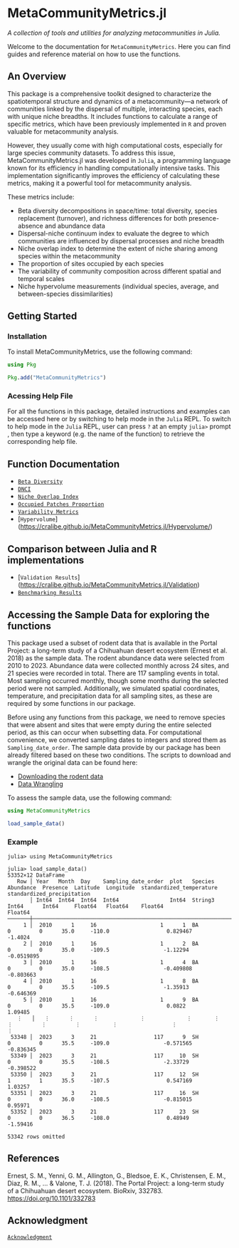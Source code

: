 # MetaCommunityMetrics.jl 

*A collection of tools and utilities for analyzing metacommunities in Julia.*

Welcome to the documentation for `MetaCommunityMetrics`. Here you can find guides and reference material on how to use the functions.

## An Overview
This package is a comprehensive toolkit designed to characterize the spatiotemporal structure and dynamics of a metacommunity—a network of communities linked by the dispersal of multiple, interacting species, each with unique niche breadths. It includes functions to calculate a range of specific metrics, which have been previously implemented in `R` and proven valuable for metacommunity analysis. 

However, they usually come with high computational costs, especially for large species community datasets. To address this issue, MetaCommunityMetrics.jl was developed in `Julia`, a programming language known for its efficiency in handling computationally intensive tasks. This implementation significantly improves the efficiency of calculating these metrics, making it a powerful tool for metacommunity analysis. 

These metrics include:
- Beta diversity decompositions in space/time: total diversity, species replacement (turnover), and richness differences for both presence-absence and abundance data
- Dispersal-niche continuum index to evaluate the degree to which communities are influenced by dispersal processes and niche breadth
- Niche overlap index to determine the extent of niche sharing among species within the metacommunity
- The proportion of sites occupied by each species
- The variability of community composition across different spatial and temporal scales
- Niche hypervolume measurements (individual species, average, and between-species dissimilarities)

## Getting Started

### Installation

To install MetaCommunityMetrics, use the following command:

```julia
using Pkg

Pkg.add("MetaCommunityMetrics")
```
### Acessing Help File

For all the functions in this package, detailed instructions and examples can be accessed here or by switching to help mode in the `Julia` REPL. To switch to help mode in the `Julia` REPL, user can press `?` at an empty `julia>` prompt , then type a keyword (e.g. the name of the function) to retrieve the corresponding help file. 

## Function Documentation

- [`Beta Diversity`](https://cralibe.github.io/MetaCommunityMetrics.jl/BetaDiversity/)
- [`DNCI`](https://cralibe.github.io/MetaCommunityMetrics.jl/DNCI/)
- [`Niche Overlap Index`](https://cralibe.github.io/MetaCommunityMetrics.jl/NicheOverlapIndex/)
- [`Occupied Patches Proportion`](https://cralibe.github.io/MetaCommunityMetrics.jl/OccupiedPatchesProportion/)
- [`Variability Metrics`](https://cralibe.github.io/MetaCommunityMetrics.jl/VariabilityMetrics/)
- [`Hypervolume`] (https://cralibe.github.io/MetaCommunityMetrics.jl/Hypervolume/)

## Comparison between Julia and R implementations
- [`Validation Results`] (https://cralibe.github.io/MetaCommunityMetrics.jl/Validation)
- [`Benchmarking Results`](https://cralibe.github.io/MetaCommunityMetrics.jl/Benchmarking/)


## Accessing the Sample Data for exploring the functions
This package used a subset of rodent data that is available in the Portal Project: a long-term study of a Chihuahuan desert ecosystem (Ernest et al. 2018) as the sample data. The rodent abundance data were selected from 2010 to 2023. Abundance data were collected monthly across 24 sites, and 21 species were recorded in total. There are 117 sampling events in total. Most sampling occurred monthly, though some months during the selected period were not sampled. Additionally, we simulated spatial coordinates, temperature, and precipitation data for all sampling sites, as these are required by some functions in our package.

Before using any functions from this package, we need to remove species that were absent and sites that were empty during the entire selected period, as this can occur when subsetting data. For computational convenience, we converted sampling dates to integers and stored them as `Sampling_date_order`. The sample data provide by our package has been already filtered based on these two conditions. The scripts to download and wrangle the original data can be found here:

- [Downloading the rodent data](https://github.com/cralibe/MetaCommunityMetrics.jl/blob/main/data/01_Downloading_Data.R)
- [Data Wrangling](https://github.com/cralibe/MetaCommunityMetrics.jl/blob/main/data/02_Data_Wrangling.jl)

To assess the sample data, use the following command:
```julia
using MetaCommunityMetrics

load_sample_data()
```

### Example
```@jildoctest
julia> using MetaCommunityMetrics

julia> load_sample_data()
53352×12 DataFrame
   Row │ Year   Month  Day    Sampling_date_order  plot   Species  Abundance  Presence  Latitude  Longitude  standardized_temperature  standardized_precipitation 
       │ Int64  Int64  Int64  Int64                Int64  String3  Int64      Int64     Float64   Float64    Float64                   Float64                    
───────┼──────────────────────────────────────────────────────────────────────────────────────────────────────────────────────────────────────────────────────────
     1 │  2010      1     16                    1      1  BA               0         0      35.0     -110.0                  0.829467                -1.4024
     2 │  2010      1     16                    1      2  BA               0         0      35.0     -109.5                 -1.12294                 -0.0519895
     3 │  2010      1     16                    1      4  BA               0         0      35.0     -108.5                 -0.409808                -0.803663
     4 │  2010      1     16                    1      8  BA               0         0      35.5     -109.5                 -1.35913                 -0.646369
     5 │  2010      1     16                    1      9  BA               0         0      35.5     -109.0                  0.0822                   1.09485
   ⋮   │   ⋮      ⋮      ⋮             ⋮             ⋮       ⋮         ⋮         ⋮         ⋮          ⋮                 ⋮                          ⋮
 53348 │  2023      3     21                  117      9  SH               0         0      35.5     -109.0                 -0.571565                -0.836345
 53349 │  2023      3     21                  117     10  SH               0         0      35.5     -108.5                 -2.33729                 -0.398522
 53350 │  2023      3     21                  117     12  SH               1         1      35.5     -107.5                  0.547169                 1.03257
 53351 │  2023      3     21                  117     16  SH               0         0      36.0     -108.5                 -0.815015                 0.95971
 53352 │  2023      3     21                  117     23  SH               0         0      36.5     -108.0                  0.48949                 -1.59416
                                                                                                                                                53342 rows omitted
```
## References
Ernest, S. M., Yenni, G. M., Allington, G., Bledsoe, E. K., Christensen, E. M., Diaz, R. M., ... & Valone, T. J. (2018). The Portal Project: a long-term study of a Chihuahuan desert ecosystem. BioRxiv, 332783. https://doi.org/10.1101/332783

## Acknowledgment
[`Acknowledgment`](https://cralibe.github.io/MetaCommunityMetrics.jl/Acknowledgment/)
